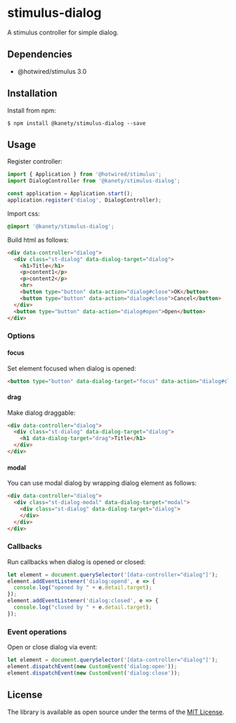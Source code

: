 # stimulus-dialog

A stimulus controller for simple dialog.

## Dependencies

* @hotwired/stimulus 3.0

## Installation

Install from npm:

    $ npm install @kanety/stimulus-dialog --save

## Usage

Register controller:

```javascript
import { Application } from '@hotwired/stimulus';
import DialogController from '@kanety/stimulus-dialog';

const application = Application.start();
application.register('dialog', DialogController);
```

Import css:

```css
@import '@kanety/stimulus-dialog';
```

Build html as follows:

```html
<div data-controller="dialog">
  <div class="st-dialog" data-dialog-target="dialog">
    <h1>Title</h1>
    <p>content1</p>
    <p>content2</p>
    <hr>
    <button type="button" data-action="dialog#close">OK</button>
    <button type="button" data-action="dialog#close">Cancel</button>
  </div>
  <button type="button" data-action="dialog#open">Open</button>
</div>
```

### Options

#### focus

Set element focused when dialog is opened:

```html
<button type="button" data-dialog-target="focus" data-action="dialog#close">OK</button>
```

#### drag

Make dialog draggable:

```html
<div data-controller="dialog">
  <div class="st-dialog" data-dialog-target="dialog">
    <h1 data-dialog-target="drag">Title</h1>
  </div>
</div>
```

#### modal

You can use modal dialog by wrapping dialog element as follows:

```html
<div data-controller="dialog">
  <div class="st-dialog-modal" data-dialog-target="modal">
    <div class="st-dialog" data-dialog-target="dialog">
    </div>
  </div>
</div>
```

### Callbacks

Run callbacks when dialog is opened or closed:

```javascript
let element = document.querySelector('[data-controller="dialog"]');
element.addEventListener('dialog:opend', e => {
  console.log("opened by " + e.detail.target);
});
element.addEventListener('dialog:closed', e => {
  console.log("closed by " + e.detail.target);
});
```

### Event operations

Open or close dialog via event:

```javascript
let element = document.querySelector('[data-controller="dialog"]');
element.dispatchEvent(new CustomEvent('dialog:open'));
element.dispatchEvent(new CustomEvent('dialog:close'));
```

## License

The library is available as open source under the terms of the [MIT License](http://opensource.org/licenses/MIT).
